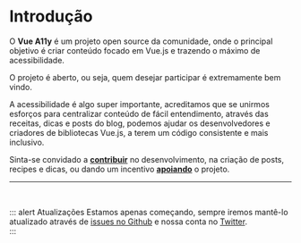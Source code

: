 # Introdução

O **Vue A11y** é um projeto open source da comunidade, onde o principal objetivo é criar conteúdo focado em Vue.js e trazendo o máximo de acessibilidade.

O projeto é aberto, ou seja, quem desejar participar é extremamente bem vindo.

A acessibilidade é algo super importante, acreditamos que se unirmos esforços para centralizar conteúdo de fácil entendimento, através das receitas, dicas e posts do blog, podemos ajudar os desenvolvedores e criadores de bibliotecas Vue.js, a terem um código consistente e mais inclusivo.

Sinta-se convidado a **[contribuir](/pt/projeto/contribuidores.html)** no desenvolvimento, na criação de posts, recipes e dicas, ou dando um incentivo **[apoiando](/pt/projeto/contribuidores.html#apoiando)** o projeto.

---

<br>

::: alert Atualizações
Estamos apenas começando, sempre iremos mantê-lo atualizado através de [issues no Github](https://github.com/vue-a11y/vue-a11y.com/issues) e nossa conta no [Twitter](https://twitter.com/vue_a11y).  
:::

<br>